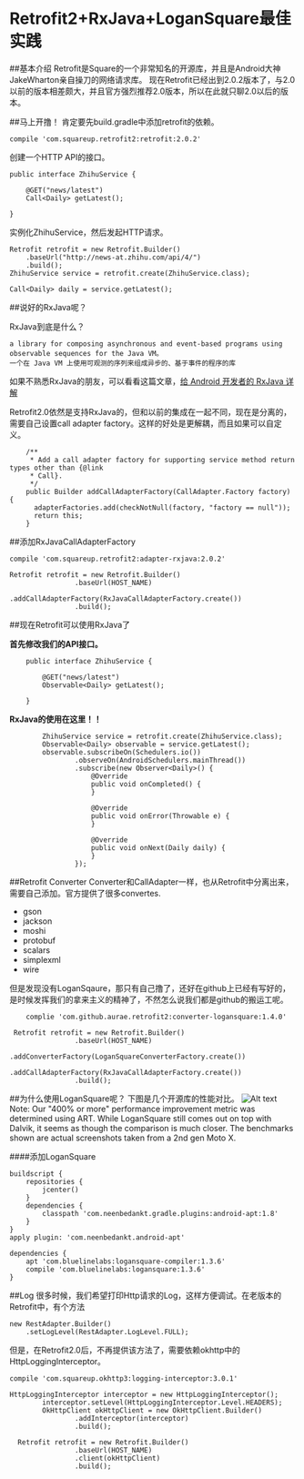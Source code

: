 Retrofit2+RxJava+LoganSquare最佳实践
====================================
##基本介绍
Retrofit是Square的一个非常知名的开源库，并且是Android大神JakeWharton亲自操刀的网络请求库。
现在Retrofit已经出到2.0.2版本了，与2.0以前的版本相差颇大，并且官方强烈推荐2.0版本，所以在此就只聊2.0以后的版本。

##马上开撸！
肯定要先build.gradle中添加retrofit的依赖。

```
compile 'com.squareup.retrofit2:retrofit:2.0.2'
```

创建一个HTTP API的接口。

```
public interface ZhihuService {
   
	@GET("news/latest")
    Call<Daily> getLatest();
    
}
```
实例化ZhihuService，然后发起HTTP请求。

```
Retrofit retrofit = new Retrofit.Builder()
    .baseUrl("http://news-at.zhihu.com/api/4/")
    .build();
ZhihuService service = retrofit.create(ZhihuService.class);
```

```
Call<Daily> daily = service.getLatest();
```

##说好的RxJava呢？

RxJava到底是什么？

```
a library for composing asynchronous and event-based programs using observable sequences for the Java VM。
一个在 Java VM 上使用可观测的序列来组成异步的、基于事件的程序的库
```

如果不熟悉RxJava的朋友，可以看看这篇文章，[给 Android 开发者的 RxJava 详解](http://gank.io/post/560e15be2dca930e00da1083#toc_1)

Retrofit2.0依然是支持RxJava的，但和以前的集成在一起不同，现在是分离的，需要自己设置call adapter factory。这样的好处是更解耦，而且如果可以自定义。

```
	/**
     * Add a call adapter factory for supporting service method return types other than {@link
     * Call}.
     */
    public Builder addCallAdapterFactory(CallAdapter.Factory factory) {
      adapterFactories.add(checkNotNull(factory, "factory == null"));
      return this;
    }

```

##添加RxJavaCallAdapterFactory


```
compile 'com.squareup.retrofit2:adapter-rxjava:2.0.2'
```

```
Retrofit retrofit = new Retrofit.Builder()
                .baseUrl(HOST_NAME)
		        .addCallAdapterFactory(RxJavaCallAdapterFactory.create())
                .build();
```

##现在Retrofit可以使用RxJava了

**首先修改我们的API接口。**

```
	public interface ZhihuService {
	
	    @GET("news/latest")
	    Observable<Daily> getLatest();
	     
	}
```

**RxJava的使用在这里！！**

```	
		ZhihuService service = retrofit.create(ZhihuService.class);
	    Observable<Daily> observable = service.getLatest();
        observable.subscribeOn(Schedulers.io())
                .observeOn(AndroidSchedulers.mainThread())
                .subscribe(new Observer<Daily>() {
                    @Override
                    public void onCompleted() {
                    }

                    @Override
                    public void onError(Throwable e) {
                    }

                    @Override
                    public void onNext(Daily daily) {
                    }
                });
```

##Retrofit Converter
Converter和CallAdapter一样，也从Retrofit中分离出来，需要自己添加。官方提供了很多convertes.
* gson
* jackson
* moshi
* protobuf
* scalars
* simplexml
* wire

但是发现没有LoganSqaure，那只有自己撸了，还好在github上已经有写好的，是时候发挥我们的拿来主义的精神了，不然怎么说我们都是github的搬运工呢。

```
	complie 'com.github.aurae.retrofit2:converter-logansquare:1.4.0'
```

```
 Retrofit retrofit = new Retrofit.Builder()
                .baseUrl(HOST_NAME)
                .addConverterFactory(LoganSquareConverterFactory.create())
                .addCallAdapterFactory(RxJavaCallAdapterFactory.create())
                .build();
```

##为什么使用LoganSquare呢？
下图是几个开源库的性能对比。
![Alt text](./1461222338634.png)
 Note: Our "400% or more" performance improvement metric was determined using ART. While LoganSquare still comes out on top with Dalvik, it seems as though the comparison is much closer. The benchmarks shown are actual screenshots taken from a 2nd gen Moto X.	

####添加LoganSquare
```
buildscript {
    repositories {
        jcenter()
    }
    dependencies {
        classpath 'com.neenbedankt.gradle.plugins:android-apt:1.8'
    }
}
apply plugin: 'com.neenbedankt.android-apt'

dependencies {
    apt 'com.bluelinelabs:logansquare-compiler:1.3.6'
    compile 'com.bluelinelabs:logansquare:1.3.6'
}
```

##Log
很多时候，我们希望打印Http请求的Log，这样方便调试。在老版本的Retrofit中，有个方法

```
new RestAdapter.Builder()
    .setLogLevel(RestAdapter.LogLevel.FULL);
```

但是，在Retrofit2.0后，不再提供该方法了，需要依赖okhttp中的HttpLoggingInterceptor。

```
compile 'com.squareup.okhttp3:logging-interceptor:3.0.1'
```

```
HttpLoggingInterceptor interceptor = new HttpLoggingInterceptor();
        interceptor.setLevel(HttpLoggingInterceptor.Level.HEADERS);
        OkHttpClient okHttpClient = new OkHttpClient.Builder()
                .addInterceptor(interceptor)
                .build();
```

```
  Retrofit retrofit = new Retrofit.Builder()
                .baseUrl(HOST_NAME)
                .client(okHttpClient)
                .build();
```

